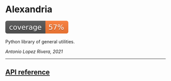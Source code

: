 # Alexandria

![alt text](tests/coverage/coverage.svg ".coverage available in tests/coverage/")

Python library of general utilities.

_Antonio Lopez Rivera, 2021_

---
**[API reference]()**
---


